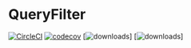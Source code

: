 # QueryFilter

[![CircleCI](https://circleci.com/gh/mstrouhal/QueryFilter.svg?style=shield)](https://circleci.com/gh/mstrouhal/QueryFilter)
[![codecov](https://codecov.io/gh/mstrouhal/QueryFilter/branch/master/graph/badge.svg)](https://codecov.io/gh/mstrouhal/QueryFilter)
[![downloads](https://img.shields.io/github/downloads/mstrouhal/QueryFilter/total.svg)]
[![downloads](https://img.shields.io/github/license/mstrouhal/QueryFilter.svg)]
